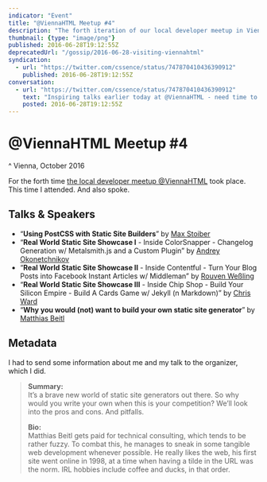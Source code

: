 ```yaml
---
indicator: "Event"
title: "@ViennaHTML Meetup #4"
description: "The forth iteration of our local developer meetup in Vienna."
thumbnail: {type: "image/png"}
published: 2016-06-28T19:12:55Z
deprecatedUrl: "/gossip/2016-06-28-visiting-viennahtml"
syndication:
  - url: "https://twitter.com/cssence/status/747870410436390912"
    published: 2016-06-28T19:12:55Z
conversation:
  - url: "https://twitter.com/cssence/status/747870410436390912"
    text: "Inspiring talks earlier today at @ViennaHTML - need time to look into some of the stuff in more detail."
    posted: 2016-06-28T19:12:55Z
---
```


# @ViennaHTML Meetup #4
^ Vienna, October 2016

For the forth time [the local developer meetup @ViennaHTML](https://austriacodes.github.io/vienna.html/) took place. This time I attended. And also spoke.

<h2 id="talks">Talks &amp; Speakers</h2>

* “**Using PostCSS with Static Site Builders**” by [Max Stoiber](https://twitter.com/mxstbr)
* “**Real World Static Site Showcase I** - Inside ColorSnapper - Changelog Generation w/ Metalsmith.js and a Custom Plugin” by [Andrey Okonetchnikov](https://twitter.com/okonetchnikov)
* “**Real World Static Site Showcase II** - Inside Contentful - Turn Your Blog Posts into Facebook Instant Articles w/ Middleman” by [Rouven Weßling](https://twitter.com/rouvenwessling)
* “**Real World Static Site Showcase III** - Inside Chip Shop - Build Your Silicon Empire - Build A Cards Game w/ Jekyll (n Markdown)” by [Chris Ward](https://twitter.com/chrischinch)
* “**Why you would (not) want to build your own static site generator**” by [Matthias Beitl](https://twitter.com/cssence)

## Metadata

I had to send some information about me and my talk to the organizer, which I did.

> **Summary:**  
> It’s a brave new world of static site generators out there. So why would you write your own when this is your competition? We’ll look into the pros and cons. And pitfalls.
>
> **Bio:**  
> Matthias Beitl gets paid for technical consulting, which tends to be rather fuzzy.
> To combat this, he manages to sneak in some tangible web development whenever possible.
> He really likes the web, his first site went online in 1998, at a time when having a tilde in the URL was the norm. IRL hobbies include coffee and ducks, in that order.
